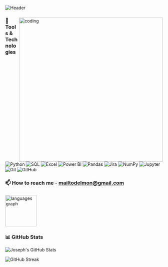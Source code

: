 ![Header](https://github.com/delmon-dj/delmon-dj/blob/main/Hi%20!%20I%E2%80%99m%20Joseph%20Delmon%20H.png)

### 

<img align="right" alt="coding" width="460" src="https://media3.giphy.com/media/v1.Y2lkPTc5MGI3NjExMXlzamowdDFqbWxjeDhhZzdxNDVuNmpwMW82em9kbno3YTFhYmt0MyZlcD12MV9pbnRlcm5hbF9naWZfYnlfaWQmY3Q9Zw/78XCFBGOlS6keY1Bil/giphy.gif">


### 🧠 Tools & Technologies

![Python](https://img.shields.io/badge/-Python-3776AB?style=for-the-badge&logo=python&logoColor=white)
![SQL](https://img.shields.io/badge/-SQL-4479A1?style=for-the-badge&logo=postgresql&logoColor=white)
![Excel](https://img.shields.io/badge/-Excel-217346?style=for-the-badge&logo=microsoft-excel&logoColor=white)
![Power BI](https://img.shields.io/badge/-Power%20BI-F2C811?style=for-the-badge&logo=powerbi&logoColor=black)
![Pandas](https://img.shields.io/badge/-Pandas-150458?style=for-the-badge&logo=pandas&logoColor=white)
![Jira](https://img.shields.io/badge/-Jira-150458?style=for-the-badge&logo=jira&logoColor=white)
![NumPy](https://img.shields.io/badge/-NumPy-013243?style=for-the-badge&logo=numpy&logoColor=white)
![Jupyter](https://img.shields.io/badge/-Jupyter-F37626?style=for-the-badge&logo=jupyter&logoColor=white)
![Git](https://img.shields.io/badge/-Git-F05032?style=for-the-badge&logo=git&logoColor=white)
![GitHub](https://img.shields.io/badge/-GitHub-181717?style=for-the-badge&logo=github&logoColor=white)

### 📫 How to reach me - [mailtodelmon@gmail.com](mailto:mailtodelmon@gmail.com)


###

<div align="left">
<img src="https://github-readme-stats.vercel.app/api/top-langs?username=delmon-dj&locale=en&hide_title=false&layout=compact&card_width=323&langs_count=5&theme=dracula&hide_border=false" height="100" alt="languages graph"  />
</div>

###

### 📊 GitHub Stats
<p align="left">
  <img src="https://github-readme-stats.vercel.app/api?username=your-github-username&show_icons=true&theme=radical" alt="Joseph's GitHub Stats" />
</p>
<p align="left">
  <img src="https://github-readme-streak-stats.herokuapp.com/?user=your-github-username&theme=radical" alt="GitHub Streak" />
</p>



